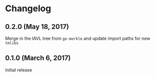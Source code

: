 # Changelog

## 0.2.0 (May 18, 2017)

Merge in the IAVL tree from `go-merkle` and update import paths for new `tmlibs`

## 0.1.0 (March 6, 2017)

Initial release
